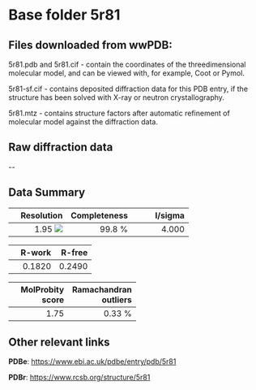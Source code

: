 # Base folder 5r81

## Files downloaded from wwPDB:

5r81.pdb and 5r81.cif - contain the coordinates of the threedimensional molecular model, and can be viewed with, for example, Coot or Pymol.

5r81-sf.cif - contains deposited diffraction data for this PDB entry, if the structure has been solved with X-ray or neutron crystallography.

5r81.mtz - contains structure factors after automatic refinement of molecular model against the diffraction data.

## Raw diffraction data

--<br> 

## Data Summary
|   | Resolution | Completeness| I/sigma |
|---|-------------:|----------------:|--------------:|
|   |1.95 <img src="https://latex.codecogs.com/svg.latex?{\mbox{\normalfont\AA}}"/>|99.8  %|<img width=50/>4.000|

|   | **R-work**| **R-free**   
|---|-------------:|----------------:|           
||0.1820|0.2490|

|   |**MolProbity<br>score**| **Ramachandran<br>outliers** 
|---|-------------:|----------------:|
||1.75|0.33 %|

## Other relevant links 
**PDBe**:  https://www.ebi.ac.uk/pdbe/entry/pdb/5r81
 
**PDBr**: https://www.rcsb.org/structure/5r81 

